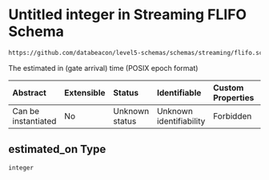 # Untitled integer in Streaming FLIFO Schema

```txt
https://github.com/databeacon/level5-schemas/schemas/streaming/flifo.schema.json#/properties/estimated_on
```

The estimated in (gate arrival) time (POSIX epoch format)

| Abstract            | Extensible | Status         | Identifiable            | Custom Properties | Additional Properties | Access Restrictions | Defined In                                                                          |
| :------------------ | :--------- | :------------- | :---------------------- | :---------------- | :-------------------- | :------------------ | :---------------------------------------------------------------------------------- |
| Can be instantiated | No         | Unknown status | Unknown identifiability | Forbidden         | Allowed               | none                | [flifo.schema.json\*](../../out/streaming/flifo.schema.json "open original schema") |

## estimated\_on Type

`integer`
